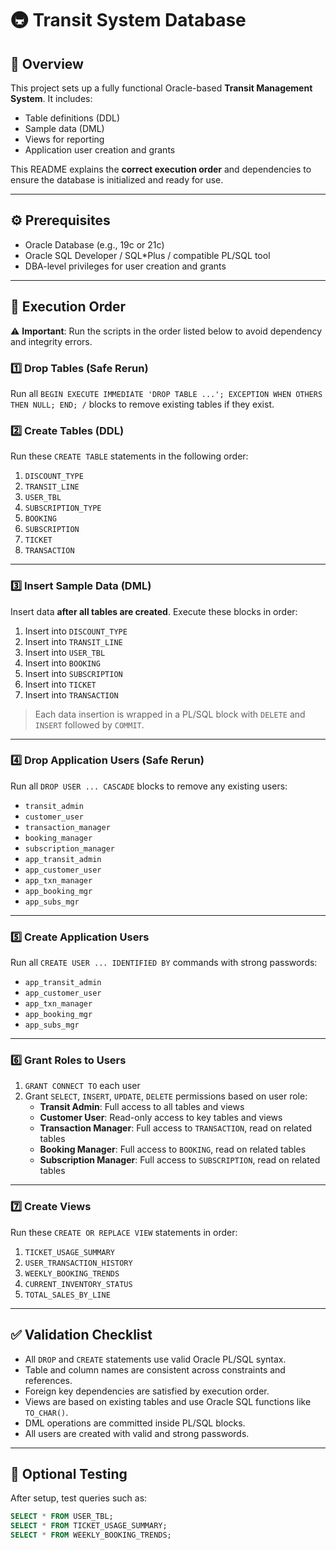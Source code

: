 # 🚇 Transit System Database

## 📌 Overview

This project sets up a fully functional Oracle-based **Transit Management System**. It includes:

- Table definitions (DDL)
- Sample data (DML)
- Views for reporting
- Application user creation and grants

This README explains the **correct execution order** and dependencies to ensure the database is initialized and ready for use.

---

## ⚙️ Prerequisites

- Oracle Database (e.g., 19c or 21c)
- Oracle SQL Developer / SQL*Plus / compatible PL/SQL tool
- DBA-level privileges for user creation and grants

---

## 📂 Execution Order

⚠️ **Important**: Run the scripts in the order listed below to avoid dependency and integrity errors.

### 1️⃣ Drop Tables (Safe Rerun)
Run all `BEGIN EXECUTE IMMEDIATE 'DROP TABLE ...'; EXCEPTION WHEN OTHERS THEN NULL; END; /` blocks to remove existing tables if they exist.

### 2️⃣ Create Tables (DDL)

Run these `CREATE TABLE` statements in the following order:

1. `DISCOUNT_TYPE`
2. `TRANSIT_LINE`
3. `USER_TBL`
4. `SUBSCRIPTION_TYPE`
5. `BOOKING`
6. `SUBSCRIPTION`
7. `TICKET`
8. `TRANSACTION`

---

### 3️⃣ Insert Sample Data (DML)

Insert data **after all tables are created**. Execute these blocks in order:

1. Insert into `DISCOUNT_TYPE`
2. Insert into `TRANSIT_LINE`
3. Insert into `USER_TBL`
4. Insert into `BOOKING`
5. Insert into `SUBSCRIPTION`
6. Insert into `TICKET`
7. Insert into `TRANSACTION`

> Each data insertion is wrapped in a PL/SQL block with `DELETE` and `INSERT` followed by `COMMIT`.

---

### 4️⃣ Drop Application Users (Safe Rerun)

Run all `DROP USER ... CASCADE` blocks to remove any existing users:
- `transit_admin`
- `customer_user`
- `transaction_manager`
- `booking_manager`
- `subscription_manager`
- `app_transit_admin`
- `app_customer_user`
- `app_txn_manager`
- `app_booking_mgr`
- `app_subs_mgr`

---

### 5️⃣ Create Application Users

Run all `CREATE USER ... IDENTIFIED BY` commands with strong passwords:
- `app_transit_admin`
- `app_customer_user`
- `app_txn_manager`
- `app_booking_mgr`
- `app_subs_mgr`

---

### 6️⃣ Grant Roles to Users

1. `GRANT CONNECT TO` each user
2. Grant `SELECT`, `INSERT`, `UPDATE`, `DELETE` permissions based on user role:
   - **Transit Admin**: Full access to all tables and views
   - **Customer User**: Read-only access to key tables and views
   - **Transaction Manager**: Full access to `TRANSACTION`, read on related tables
   - **Booking Manager**: Full access to `BOOKING`, read on related tables
   - **Subscription Manager**: Full access to `SUBSCRIPTION`, read on related tables

---

### 7️⃣ Create Views

Run these `CREATE OR REPLACE VIEW` statements in order:

1. `TICKET_USAGE_SUMMARY`
2. `USER_TRANSACTION_HISTORY`
3. `WEEKLY_BOOKING_TRENDS`
4. `CURRENT_INVENTORY_STATUS`
5. `TOTAL_SALES_BY_LINE`

---

## ✅ Validation Checklist

- All `DROP` and `CREATE` statements use valid Oracle PL/SQL syntax.
- Table and column names are consistent across constraints and references.
- Foreign key dependencies are satisfied by execution order.
- Views are based on existing tables and use Oracle SQL functions like `TO_CHAR()`.
- DML operations are committed inside PL/SQL blocks.
- All users are created with valid and strong passwords.

---

## 🧪 Optional Testing

After setup, test queries such as:
```sql
SELECT * FROM USER_TBL;
SELECT * FROM TICKET_USAGE_SUMMARY;
SELECT * FROM WEEKLY_BOOKING_TRENDS;
